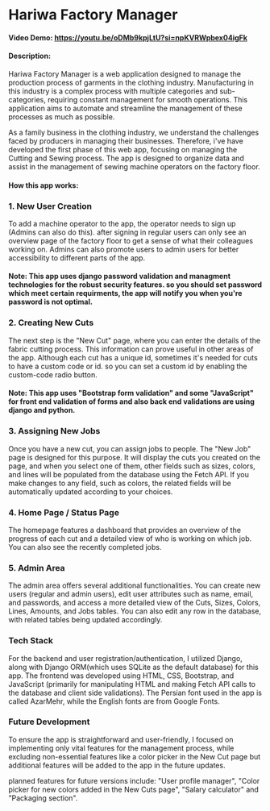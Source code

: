 # Hariwa Factory Manager 
 
#### Video Demo: https://youtu.be/oDMb9kpjLtU?si=npKVRWpbex04igFk
 
#### Description: 
 
Hariwa Factory Manager is a web application designed to manage the production process of garments in the clothing industry. Manufacturing in this industry is a complex process with multiple categories and sub-categories, requiring constant management for smooth operations. This application aims to automate and streamline the management of these processes as much as possible. 
 
As a family business in the clothing industry, we understand the challenges faced by producers in managing their businesses. Therefore, i've have developed the first phase of this web app, focusing on managing the Cutting and Sewing process. The app is designed to organize data and assist in the management of sewing machine operators on the factory floor. 
 
#### How this app works: 

 
### 1. New User Creation
 
To add a machine operator to the app, the operator needs to sign up (Admins can also do this). after signing in regular users can only see an overview page of the factory floor to get a sense of what their colleagues working on. Admins can also promote users to admin users for better accessibility to different parts of the app.

#### Note: This app uses django password validation and managment technologies for the robust security features. so you should set password which meet certain requirments, the app will notify you when you're password is not optimal.

 
### 2. Creating New Cuts
 
The next step is the "New Cut" page, where you can enter the details of the fabric cutting process. This information can prove useful in other areas of the app.
Although each cut has a unique id, sometimes it's needed for cuts to have a custom code or id. so you can set a custom id by enabling the custom-code radio button.

#### Note: This app uses "Bootstrap form validation" and some "JavaScript" for front end validation of forms and also back end validations are using django and python.

 
### 3. Assigning New Jobs 
 
Once you have a new cut, you can assign jobs to people. The "New Job" page is designed for this purpose. It will display the cuts you created on the page, and when you select one of them, other fields such as sizes, colors, and lines will be populated from the database using the Fetch API. If you make changes to any field, such as colors, the related fields will be automatically updated according to your choices. 
 
### 4. Home Page / Status Page 
 
The homepage features a dashboard that provides an overview of the progress of each cut and a detailed view of who is working on which job. You can also see the recently completed jobs. 
 
### 5. Admin Area 
 
The admin area offers several additional functionalities. You can create new users (regular and admin users), edit user attributes such as name, email, and passwords, and access a more detailed view of the Cuts, Sizes, Colors, Lines, Amounts, and Jobs tables. You can also edit any row in the database, with related tables being updated accordingly. 
 
### Tech Stack

For the backend and user registration/authentication, I utilized Django, along with Django ORM(which uses SQLite as the default database) for this app. The frontend was developed using HTML, CSS, Bootstrap, and JavaScript (primarily for manipulating HTML and making Fetch API calls to the database and client side validations). The Persian font used in the app is called AzarMehr, while the English fonts are from Google Fonts.
 
### Future Development 
 
To ensure the app is straightforward and user-friendly, I focused on implementing only vital features for the management process, while excluding non-essential features like a color picker in the New Cut page but additional features will be added to the app in the future updates.

planned features for future versions include: "User profile manager", "Color picker for new colors added in the New Cuts page", "Salary calculator" and "Packaging section".